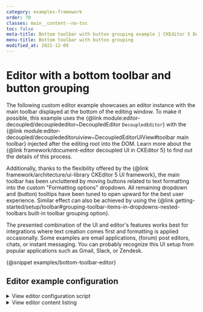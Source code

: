 ```yaml
---
category: examples-framework
order: 70
classes: main__content--no-toc
toc: false
meta-title: Bottom toolbar with button grouping example | CKEditor 5 Documentation
menu-title: Bottom toolbar with button grouping
modified_at: 2021-12-09
---
```


# Editor with a bottom toolbar and button grouping

The following custom editor example showcases an editor instance with the main toolbar displayed at the bottom of the editing window. To make it possible, this example uses the {@link module:editor-decoupled/decouplededitor~DecoupledEditor `DecoupledEditor`} with the {@link module:editor-decoupled/decouplededitoruiview~DecoupledEditorUIView#toolbar main toolbar} injected after the editing root into the DOM. Learn more about the {@link framework/document-editor decoupled UI in CKEditor&nbsp;5} to find out the details of this process.

Additionally, thanks to the flexibility offered by the {@link framework/architecture/ui-library CKEditor&nbsp;5 UI framework}, the main toolbar has been uncluttered by moving buttons related to text formatting into the custom "Formatting options" dropdown. All remaining dropdown and (button) tooltips have been tuned to open upward for the best user experience. Similar effect can also be achieved by using the {@link getting-started/setup/toolbar#grouping-toolbar-items-in-dropdowns-nested-toolbars built-in toolbar grouping option}.

The presented combination of the UI and editor's features works best for integrations where text creation comes first and formatting is applied occasionally. Some examples are email applications, (forum) post editors, chats, or instant messaging. You can probably recognize this UI setup from popular applications such as Gmail, Slack, or Zendesk.

{@snippet examples/bottom-toolbar-editor}

## Editor example configuration

<details>
<summary>View editor configuration script</summary>

```js

import {
	DecoupledEditor,
	Plugin,
	Alignment,
	Autoformat,
	Bold,
	Italic,
	Strikethrough,
	Subscript,
	Superscript,
	Underline,
	BlockQuote,
	clickOutsideHandler,
	Essentials,
	Font,
	Heading,
	HorizontalLine,
	Image,
	ImageCaption,
	ImageResize,
	ImageStyle,
	ImageToolbar,
	ImageUpload,
	Indent,
	Link,
	List,
	MediaEmbed,
	Paragraph,
	RemoveFormat,
	Table,
	TableToolbar,
	DropdownButtonView,
	DropdownPanelView,
	DropdownView,
	ToolbarView
} from 'ckeditor5';
import { EasyImage } from 'ckeditor5-premium-features';
import fontColorIcon from '@ckeditor/ckeditor5-font/theme/icons/font-color.svg';

class FormattingOptions extends Plugin {
	/**
	* @inheritDoc
	*/
	static get pluginName() {
		return 'FormattingOptions';
	}

	/**
	* @inheritDoc
	*/
	constructor( editor ) {
		super( editor );

		editor.ui.componentFactory.add( 'formattingOptions', locale => {
			const t = locale.t;
			const buttonView = new DropdownButtonView( locale );
			const panelView = new DropdownPanelView( locale );
			const dropdownView = new DropdownView( locale, buttonView, panelView );
			const toolbarView = this.toolbarView = dropdownView.toolbarView = new ToolbarView( locale );

			// Accessibility: Give the toolbar a human-readable ARIA label.
			toolbarView.set( {
				ariaLabel: t( 'Formatting options toolbar' )
			} );

			// Accessibility: Give the dropdown a human-readable ARIA label.
			dropdownView.set( {
				label: t( 'Formatting options' )
			} );

			// Toolbars in dropdowns need specific styling, hence the class.
			dropdownView.extendTemplate( {
				attributes: {
					class: [ 'ck-toolbar-dropdown' ]
				}
			} );

			// Accessibility: If the dropdown panel is already open, the arrow down key should focus the first child of the #panelView.
			dropdownView.keystrokes.set( 'arrowdown', ( data, cancel ) => {
				if ( dropdownView.isOpen ) {
					toolbarView.focus();
					cancel();
				}
			} );

			// Accessibility: If the dropdown panel is already open, the arrow up key should focus the last child of the #panelView.
			dropdownView.keystrokes.set( 'arrowup', ( data, cancel ) => {
				if ( dropdownView.isOpen ) {
					toolbarView.focusLast();
					cancel();
				}
			} );

			// The formatting options should not close when the user clicked:
			// * the dropdown or it contents,
			// * any editing root,
			// * any floating UI in the "body" collection
			// It should close, for instance, when another (main) toolbar button was pressed, though.
			dropdownView.on( 'render', () => {
				clickOutsideHandler( {
					emitter: dropdownView,
					activator: () => dropdownView.isOpen,
					callback: () => { dropdownView.isOpen = false; },
					contextElements: [
						dropdownView.element,
						...[ ...editor.ui.getEditableElementsNames() ].map( name => editor.ui.getEditableElement( name ) ),
						document.querySelector( '.ck-body-wrapper' )
					]
				} );
			} );

			// The main button of the dropdown should be bound to the state of the dropdown.
			buttonView.bind( 'isOn' ).to( dropdownView, 'isOpen' );
			buttonView.bind( 'isEnabled' ).to( dropdownView );

			// Using the font color icon to visually represent the formatting.
			buttonView.set( {
				tooltip: t( 'Formatting options' ),
				icon: fontColorIcon
			} );

			dropdownView.panelView.children.add( toolbarView );

			toolbarView.fillFromConfig(
				editor.config.get( 'formattingOptions' ),
				editor.ui.componentFactory
			);

			return dropdownView;
		} );
	}
}

DecoupledEditor
	.create( document.querySelector( '#editor-content' ), {
		licenseKey: 'GPL', // Or '<YOUR_LICENSE_KEY>'.
		plugins: [
			Alignment,
			Autoformat,
			BlockQuote,
			Bold,
			EasyImage,
			Essentials,
			Font,
			Heading,
			HorizontalLine,
			Image,
			ImageCaption,
			ImageResize,
			ImageStyle,
			ImageToolbar,
			ImageUpload,
			Indent,
			Italic,
			Link,
			List,
			MediaEmbed,
			Paragraph,
			RemoveFormat,
			Strikethrough,
			Subscript,
			Superscript,
			Table,
			TableToolbar,
			Underline,

			FormattingOptions
		],
		toolbar: [
			'undo',
			'redo',
			'|',
			'formattingOptions',
			'|',
			'link',
			'blockQuote',
			'uploadImage',
			'insertTable',
			'mediaEmbed',
			'horizontalLine',
			'|',
			{
				label: 'Lists',
				icon: false,
				items: [ 'bulletedList', 'numberedList', '|', 'outdent', 'indent' ]
			}
		],
		// Configuration of the formatting dropdown.
		formattingOptions: [
			'undo',
			'redo',
			'|',
			'fontFamily',
			'fontSize',
			'fontColor',
			'fontBackgroundColor',
			'|',
			'bold',
			'italic',
			'underline',
			'strikethrough',
			'|',
			'alignment',
			'|',
			'bulletedList',
			'numberedList',
			'|',
			'outdent',
			'indent',
			'|',
			'removeFormat'
		],

		image: {
			resizeUnit: 'px',
			toolbar: [
				'imageStyle:inline',
				'imageStyle:wrapText',
				'imageStyle:breakText',
				'|',
				'toggleImageCaption',
				'imageTextAlternative'
			]
		},

		table: {
			contentToolbar: [
				'tableColumn',
				'tableRow',
				'mergeTableCells'
			]
		},
		cloudServices: {
			// This editor configuration includes the Easy Image feature.
			// Provide correct configuration values to use it.
			tokenUrl: 'https://example.com/cs-token-endpoint',
			uploadUrl: 'https://your-organization-id.cke-cs.com/easyimage/upload/'
			// For other image upload methods see the guide - https://ckeditor.com/docs/ckeditor5/latest/features/images/image-upload/image-upload.html.
		},
	} )
	.then( editor => {
		window.editor = editor;

		const toolbarContainer = document.querySelector( '#editor-toolbar-container' );

		toolbarContainer.appendChild( editor.ui.view.toolbar.element );

		overrideDropdownPositionsToNorth( editor, editor.ui.view.toolbar );
		overrideDropdownPositionsToNorth( editor, editor.plugins.get( 'FormattingOptions' ).toolbarView );

		overrideTooltipPositions( editor.ui.view.toolbar );
		overrideTooltipPositions( editor.plugins.get( 'FormattingOptions' ).toolbarView );
	} )
	.catch( err => {
		console.error( err.stack );
	} );

/**
 * Force all toolbar dropdown panels to use northern positions rather than southern (editor default).
 * This will position them correctly relative to the toolbar at the bottom of the editing root.
 *
 * @private
 * @param {module:core/editor/editor~Editor} editor
 * @param {module:ui/toolbar/toolbarview~ToolbarView} toolbarView
 */
function overrideDropdownPositionsToNorth( editor, toolbarView ) {
	const {
		south, north, southEast, southWest, northEast, northWest,
		southMiddleEast, southMiddleWest, northMiddleEast, northMiddleWest
	} = DropdownView.defaultPanelPositions;

	let panelPositions;

	if ( editor.locale.uiLanguageDirection !== 'rtl' ) {
		panelPositions = [
			northEast, northWest, northMiddleEast, northMiddleWest, north,
			southEast, southWest, southMiddleEast, southMiddleWest, south
		];
	} else {
		panelPositions = [
			northWest, northEast, northMiddleWest, northMiddleEast, north,
			southWest, southEast, southMiddleWest, southMiddleEast, south
		];
	}

	for ( const item of toolbarView.items ) {
		if ( !( item instanceof DropdownView ) ) {
			continue;
		}

		item.on( 'change:isOpen', () => {
			if ( !item.isOpen ) {
				return;
			}

			item.panelView.position = DropdownView._getOptimalPosition( {
				element: item.panelView.element,
				target: item.buttonView.element,
				fitInViewport: true,
				positions: panelPositions
			} ).name;
		} );
	}
}

/**
 * Forces all toolbar items to display tooltips to the north.
 * This will position them correctly relative to the toolbar at the bottom of the editing root.
 *
 * @param {module:ui/toolbar/toolbarview~ToolbarView} toolbarView
 */
function overrideTooltipPositions( toolbarView ) {
	for ( const item of toolbarView.items ) {
		if ( item.buttonView ) {
			item.buttonView.tooltipPosition = 'n';
		} else if ( item.tooltipPosition ) {
			item.tooltipPosition = 'n';
		}
	}
}

```

</details>

<details>
<summary>View editor content listing</summary>

```html
<style>
	#editor {
		display: flex;
		flex-direction: column;
	}

	#editor-content {
		border-bottom-left-radius: 0;
		border-bottom-right-radius: 0;
	}

	#editor-content:not(.ck-focused) {
		border-color: var(--ck-color-base-border);
	}

	#editor-toolbar-container > .ck.ck-toolbar {
		border-top-width: 0;
		border-top-left-radius: 0;
		border-top-right-radius: 0;
	}

	.ck.ck-content {
		font-family: Helvetica, Arial, sans-serif;
		padding: 3em 2em 2em;
	}

	.ck.ck-content h2 {
		border: 0;
		font-size: 1.3em;
		padding-top: 0.2em;
		padding-bottom: 0.2em;
		margin-bottom: 0.4em;
	}

	.ck.ck-content .ck-horizontal-line.ck-widget {
		text-align: center;
	}

	.ck.ck-content .ck-horizontal-line.ck-widget hr {
		margin: 5px auto;
		width: 50px;
		height: 1px;
		display: inline-block;
	}
</style>

<div id="editor">
	<div id="editor-content">
			Editor content is inserted here.
	</div>
	<div id="editor-toolbar-container"></div>
</div>

```

</details>
